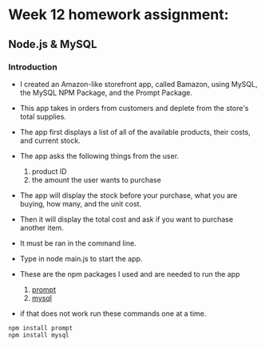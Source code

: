 # Week 12 homework assignment:
## Node.js & MySQL

### Introduction

* I created an Amazon-like storefront app, called Bamazon, using MySQL, the MySQL NPM Package, and the Prompt Package.
* This app takes in orders from customers and deplete from the store's total supplies.
* The app first displays a list of all of the available products, their costs, and current stock.

* The app asks the following things from the user.

	1. product ID
	2. the amount the user wants to purchase

* The app will display the stock before your purchase, what you are buying, how many, and the unit cost.
* Then it will display the total cost and ask if you want to purchase another item. 

* It must be ran in the command line.
* Type in node main.js to start the app.

* These are the npm packages I used and are needed to run the app

	1. [prompt](https://www.npmjs.com/package/prompt)
	2. [mysql](https://www.npmjs.com/package/mysql)


* if that does not work run these commands one at a time.
```
npm install prompt
npm install mysql
